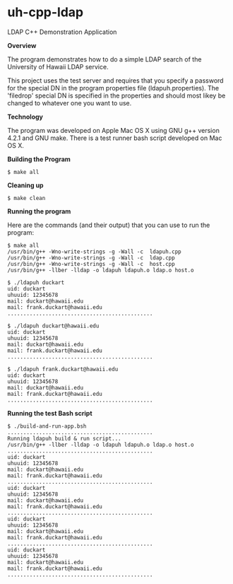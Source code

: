 uh-cpp-ldap
===========

LDAP C++ Demonstration Application

**Overview**

The program demonstrates how to do a simple LDAP search
of the University of Hawaii LDAP service.

This project uses the test server and requires that you
specify a password for the special DN in the program
properties file (ldapuh.properties). The 'filedrop'
special DN is specified in the properties and should
most likey be changed to whatever one you want to use.

**Technology**

The program was developed on Apple Mac OS X using
GNU g++ version 4.2.1 and GNU make. There is a test
runner bash script developed on Mac OS X.

**Building the Program**

    $ make all

**Cleaning up**

    $ make clean

**Running the program**

Here are the commands (and their output)
that you can use to run the program:

    $ make all
    /usr/bin/g++ -Wno-write-strings -g -Wall -c  ldapuh.cpp
    /usr/bin/g++ -Wno-write-strings -g -Wall -c  ldap.cpp
    /usr/bin/g++ -Wno-write-strings -g -Wall -c  host.cpp
    /usr/bin/g++ -llber -lldap -o ldapuh ldapuh.o ldap.o host.o

    $ ./ldapuh duckart
    uid: duckart
    uhuuid: 12345678
    mail: duckart@hawaii.edu
    mail: frank.duckart@hawaii.edu
    ..............................................

    $ ./ldapuh duckart@hawaii.edu
    uid: duckart
    uhuuid: 12345678
    mail: duckart@hawaii.edu
    mail: frank.duckart@hawaii.edu
    ..............................................

    $ ./ldapuh frank.duckart@hawaii.edu
    uid: duckart
    uhuuid: 12345678
    mail: duckart@hawaii.edu
    mail: frank.duckart@hawaii.edu
    ..............................................

**Running the test Bash script**

    $ ./build-and-run-app.bsh
    ..............................................
    Running ldapuh build & run script...
    /usr/bin/g++ -llber -lldap -o ldapuh ldapuh.o ldap.o host.o
    ..............................................
    uid: duckart
    uhuuid: 12345678
    mail: duckart@hawaii.edu
    mail: frank.duckart@hawaii.edu
    ..............................................
    uid: duckart
    uhuuid: 12345678
    mail: duckart@hawaii.edu
    mail: frank.duckart@hawaii.edu
    ..............................................
    uid: duckart
    uhuuid: 12345678
    mail: duckart@hawaii.edu
    mail: frank.duckart@hawaii.edu
    ..............................................
    uid: duckart
    uhuuid: 12345678
    mail: duckart@hawaii.edu
    mail: frank.duckart@hawaii.edu
    ..............................................
